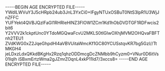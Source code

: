 -----BEGIN AGE ENCRYPTED FILE-----
YWdlLWVuY3J5cHRpb24ub3JnL3YxCi0+IFgyNTUxOSBuT0NtS3lpR1U3WjJnZFFC
YUFYekt4QVBJQzlFaGI1RHRleHlNZ3FIOW1ZCm1Kd1hObDVDTGF1RDFwcis2bit6
Y2VVV2k1ckptUnc0YTdoMGQwaFcvU2MKLS0tIGlwOXhjMVM2OHQvaFBFTnh2TEU1
ZVdKWG0xZ2JqeGhpdHl4aVBVUitaWmcKf1GC80YCUSstqvKR7bg5Gzl//TtMKGH4
jeLDxzLdxQKkdBKgHx2Rzq1qhzODDmcgDcZNMbb9hCyzm0+VNur0D6itVs01Iqlh
iSBxmErtzWma2gJZmrZOqnL4xkP11Id7/3xccs8=
-----END AGE ENCRYPTED FILE-----
